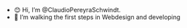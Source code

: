 - 😊 Hi, I’m @ClaudioPereyraSchwindt.
- 👀 I’m walking the first steps in Webdesign and developing

<!---
ClaudioPereyraSchwindt/ClaudioPereyraSchwindt is a ✨ special ✨ repository because its `README.md` (this file) appears on your GitHub profile.
You can click the Preview link to take a look at your changes.
--->
